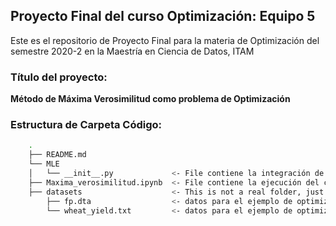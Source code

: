 
## Proyecto Final del curso Optimización: Equipo 5

Este es el repositorio de Proyecto Final para la materia de Optimización del semestre 2020-2 en la Maestría en Ciencia de Datos, ITAM

### Título del proyecto:

**Método de Máxima Verosimilitud como problema de Optimización**

### Estructura de Carpeta Código: 

```bash
    .
    ├── README.md
    └── MLE                   
    │   └── __init__.py             <- File contiene la integración de las funciones y clases desarrolladas en python que utilizamos para la solución del problema y ejemplos.
    ├── Maxima_verosimilitud.ipynb  <- File contiene la ejecución del código con la implementación de dos ejemplos.
    ├── datasets                    <- This is not a real folder, just a category.
        ├── fp.dta                  <- datos para el ejemplo de optimización por método de descenso en gradiente. Distribución normal.
        └── wheat_yield.txt         <- datos para el ejemplo de optimización por del método de Newton-Raphson. Distribución Poisson.

```
